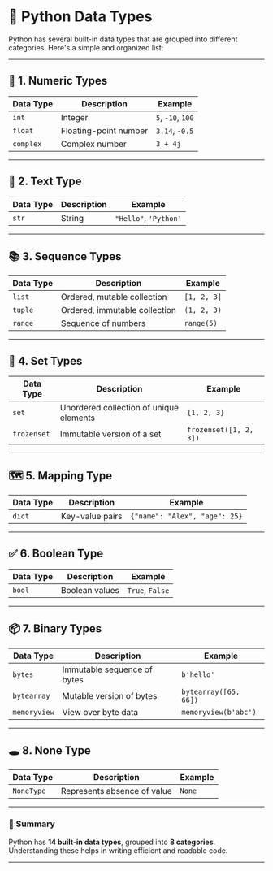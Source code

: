 # 🐍 Python Data Types

Python has several built-in data types that are grouped into different categories. Here's a simple and organized list:

---

## 🔢 1. Numeric Types

| Data Type | Description | Example |
|-----------|-------------|---------|
| `int`     | Integer      | `5`, `-10`, `100` |
| `float`   | Floating-point number | `3.14`, `-0.5` |
| `complex` | Complex number | `3 + 4j` |

---

## 📝 2. Text Type

| Data Type | Description | Example |
|-----------|-------------|---------|
| `str`     | String      | `"Hello"`, `'Python'` |

---

## 📚 3. Sequence Types

| Data Type | Description | Example |
|-----------|-------------|---------|
| `list`    | Ordered, mutable collection | `[1, 2, 3]` |
| `tuple`   | Ordered, immutable collection | `(1, 2, 3)` |
| `range`   | Sequence of numbers | `range(5)` |

---

## 🔘 4. Set Types

| Data Type | Description | Example |
|-----------|-------------|---------|
| `set`     | Unordered collection of unique elements | `{1, 2, 3}` |
| `frozenset` | Immutable version of a set | `frozenset([1, 2, 3])` |

---

## 🗺️ 5. Mapping Type

| Data Type | Description | Example |
|-----------|-------------|---------|
| `dict`    | Key-value pairs | `{"name": "Alex", "age": 25}` |

---

## ✅ 6. Boolean Type

| Data Type | Description | Example |
|-----------|-------------|---------|
| `bool`    | Boolean values | `True`, `False` |

---

## 📦 7. Binary Types

| Data Type   | Description | Example |
|-------------|-------------|---------|
| `bytes`     | Immutable sequence of bytes | `b'hello'` |
| `bytearray` | Mutable version of bytes | `bytearray([65, 66])` |
| `memoryview` | View over byte data | `memoryview(b'abc')` |

---

## 🕳️ 8. None Type

| Data Type   | Description | Example |
|-------------|-------------|---------|
| `NoneType`  | Represents absence of value | `None` |

---

### 🧠 Summary

Python has **14 built-in data types**, grouped into **8 categories**. Understanding these helps in writing efficient and readable code.

---


